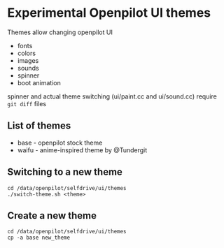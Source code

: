 # Experimental Openpilot UI themes

Themes allow changing openpilot UI
- fonts
- colors
- images
- sounds
- spinner
- boot animation

spinner and actual theme switching (ui/paint.cc and ui/sound.cc) require `git diff` files

## List of themes
- base - openpilot stock theme
- waifu - anime-inspired theme by @Tundergit

## Switching to a new theme

```
cd /data/openpilot/selfdrive/ui/themes
./switch-theme.sh <theme>
```

## Create a new theme

```
cd /data/openpilot/selfdrive/ui/themes
cp -a base new_theme
```
